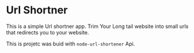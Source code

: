 # Url Shortner

This is a simple Url shortner app.
Trim Your Long tail website into small urls that redirects you to your website.

This is projetc was buid with `node-url-shortener` Api.
